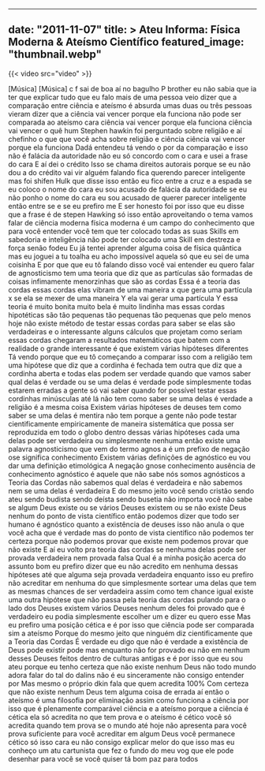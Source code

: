 
---
date: "2011-11-07"
title: > 
    Ateu Informa: Física Moderna & Ateísmo Científico
featured_image: "thumbnail.webp"
---

{{< video src="video" >}}


[Música]
[Música]
c f sai de boa aí no bagulho P brother
eu não sabia que ia ter que explicar
tudo que eu falo mais de uma pessoa veio
dizer que a comparação entre ciência e
ateísmo é absurda umas duas ou três
pessoas vieram dizer que a ciência vai
vencer porque ela funciona não pode ser
comparada ao ateísmo cara ciência vai
vencer porque ela funciona ciência vai
vencer o quê hum Stephen hawkin foi
perguntado sobre religião e aí chefinho
o que que você acha sobre religião e
ciência ciência vai vencer porque ela
funciona Dadá entendeu tá vendo o por da
comparação e isso não é falácia da
autoridade não eu só concordo
com o cara e usei a frase do cara E aí
dei o crédito Isso se chama direitos
autorais porque se eu não dou a do
crédito vai vir alguém falando fica
querendo parecer inteligente mas foi
shifen Hulk que disse isso então eu fico
entre a cruz e a espada se eu coloco o
nome do cara eu sou acusado de falácia
da autoridade se eu não ponho o nome do
cara eu sou acusado de querer parecer
inteligente então entre se e se
 eu prefiro me E ser honesto
foi por isso que eu disse que a frase é
de stepen Hawking só isso então
aproveitando o tema vamos falar de
ciência moderna física moderna é um
campo do conhecimento que para você
entender você tem que ter colocado todas
as suas Skills em sabedoria e
inteligência não pode ter colocado uma
Skill em destreza e força senão fodeu Eu
já tentei aprender alguma coisa de
física quântica mas eu joguei a tu
toalha eu acho impossível aquela
só que eu sei de uma coisinha E por que
que eu tô falando disso você vai
entender eu quero falar de agnosticismo
tem uma teoria que diz que as partículas
são formadas de coisas infimamente
menorzinhas que são as cordas Essa é a
teoria das cordas essas cordas elas
vibram de uma maneira x que gera uma
partícula x se ela se mexer de uma
maneira Y ela vai gerar uma partícula Y
essa teoria é muito bonita muito bela é
muito lindinha mas essas cordas
hipotéticas são tão pequenas tão
pequenas tão pequenas que pelo menos
hoje não existe método de testar essas
cordas para saber se elas são
verdadeiras e o interessante alguns
cálculos que projetam como seriam essas
cordas chegaram a resultados matemáticos
que batem com a realidade o grande
interessante é que existem várias
hipóteses diferentes Tá vendo porque que
eu tô começando a comparar isso com a
religião tem uma hipótese que diz que a
cordinha é fechada tem outra que diz que
a cordinha aberta e todas elas podem ser
verdade quando que vamos saber qual
delas é verdade ou se uma delas é
verdade pode simplesmente todas estarem
erradas a gente só vai saber quando for
possível testar essas cordinhas
minúsculas até lá não tem como saber se
uma delas é
verdade a religião é a mesma coisa
Existem várias hipóteses de deuses tem
como saber se uma delas é mentira não
tem porque a gente não pode testar
cientificamente empiricamente de maneira
sistemática que possa ser reproduzida em
todo o globo dentro dessas várias
hipóteses cada uma delas pode ser
verdadeira ou simplesmente
nenhuma então existe uma palavra
agnosticismo que vem do termo agnos a é
um prefixo de negação ose significa
conhecimento Existem várias definições
de agnóstico eu vou dar uma definição
etimológica A negação gnose conhecimento
ausência de conhecimento agnóstico é
aquele que não sabe nós somos agnósticos
a Teoria das Cordas não sabemos qual
delas é verdadeira e não sabemos nem se
uma delas é verdadeira E do mesmo jeito
você sendo cristão sendo ateu sendo
budista sendo deísta sendo busetia não
importa você não sabe se algum Deus
existe ou se vários Deuses existem ou se
não existe Deus nenhum do ponto de vista
científico então podemos dizer que todo
ser humano é agnóstico quanto a
existência de deuses isso não anula o
que você acha que é verdade mas do ponto
de vista científico não podemos ter
certeza porque não podemos provar que
existe nem podemos provar que não existe
E aí eu volto pra teoria das cordas se
nenhuma delas pode ser provada
verdadeira nem provada falsa Qual é a
minha posição acerca do assunto bom eu
prefiro dizer que eu não acredito em
nenhuma dessas hipóteses até que alguma
seja provada verdadeira enquanto isso eu
prefiro não acreditar em nenhuma do que
simplesmente sortear uma delas que tem
as mesmas chances de ser verdadeira
assim como tem chance igual existe uma
outra hipótese que não passa pela teoria
das cordas pulando para o lado dos
Deuses existem vários Deuses nenhum
deles foi provado que é verdadeiro eu
podia simplesmente escolher um e dizer
eu quero esse Mas eu prefiro uma posição
cética e é por isso que ciência pode ser
comparada sim a ateísmo Porque do mesmo
jeito que ninguém diz cientificamente
que a Teoria das Cordas É verdade eu
digo que não é verdade a existência de
Deus pode existir pode mas enquanto não
for provado eu não em nenhum desses
Deuses feitos dentro de culturas antigas
e é por isso que eu sou ateu porque eu
tenho certeza que não existe nenhum Deus
não todo mundo adora falar do tal do
dalins não é eu sinceramente não consigo
entender por Mas mesmo o próprio dkin
fala que quem acredita 100% Com certeza
que não existe nenhum Deus tem alguma
coisa de errada aí então o ateísmo é uma
filosofia por eliminação assim como
funciona a ciência por isso que é
plenamente comparável ciência e a
ateísmo porque a ciência é cética ela só
acredita no que tem prova e o ateísmo é
cético você só acredita quando tem prova
se o mundo até hoje não apresenta para
você prova suficiente para você
acreditar em algum Deus você permanece
cético só
isso cara eu não consigo explicar melor
do que isso mas eu conheço um atu
cartunista que fez o fundo do meu vog
que ele pode desenhar para você se você
quiser tá bom paz para todos